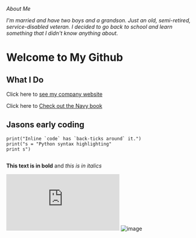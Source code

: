  
*About Me*

*I'm married and have two boys and a grandson. 
Just an old, semi-retired, service-disabled veteran.
I decided to go back to school and learn something
that I didn't know anything about.*




# Welcome to My Github

## What I Do


Click here to [see my company website](https://choctawpress.com/)

Click here to [Check out the Navy book](https://blueangels75.com/)



## Jasons early coding

```
print("Inline `code` has `back-ticks around` it.")
print("s = "Python syntax highlighting"
print s")
  
```
**This text is in bold** and *this is in italics*



![Cool Nasa "pic of the day"](https://www.nasa.gov/multimedia/imagegallery/iotd.html)
![image](https://user-images.githubusercontent.com/77632028/117484052-2f2f8f80-af2c-11eb-84a7-b1e16e9cc29a.png)



